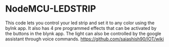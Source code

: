 # NodeMCU-LEDSTRIP
This code lets you control your led strip and set it to any color using the bylnk app. It also has 4 pre programmed effects that can be activated by the buttons in the blynk app.
The light can also be controlled by the google assistant through voice commands.
https://github.com/saiashish90/IOT/wiki
